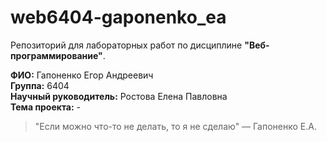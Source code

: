 # web6404-gaponenko_ea

Репозиторий для лабораторных работ по дисциплине **"Веб-программирование"**.

**ФИО:** Гапоненко Егор Андреевич  
**Группа:** 6404  
**Научный руководитель:** Ростова Елена Павловна  
**Тема проекта:** *-*


> "Если можно что-то не делать, то я не сделаю"
— Гапоненко Е.А.
